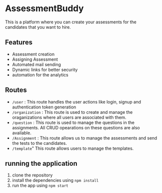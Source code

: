 # AssessmentBuddy 
This is a platform where you can create your assessments for the candidates that you want to hire.

## Features
- Assessment creation
- Assigning Assessment
- Automated mail sending
- Dynamic links for better security
- automation for the analytics

## Routes
- `/user` : This route handles the user actions like login, signup and authentication token generation
-  `/organization` : This route is used to create and manage the oraganizations where all users are associated with them.
-  `/question` : This route is used to manage the questions in the assignments. All CRUD opearations on these questions are also available.
-  `/Assignment` : This route allows us to manage the assessments and send the tests to the candidates.
-  `/template`" This route allows users to manage the templates.

## running the application
1. clone the repository
2. install the dependencies using `npm install`
3. run the app using `npm start`
